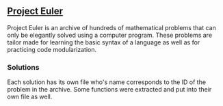 ## [Project Euler](https://projecteuler.net/)

Project Euler is an archive of hundreds of mathematical problems that can only be elegantly solved using a computer
program. These problems are tailor made for learning the basic syntax of a language as well as for practicing code
modularization.

### Solutions

Each solution has its own file who's name corresponds to the ID of the problem in the archive. Some functions were
extracted and put into their own file as well.